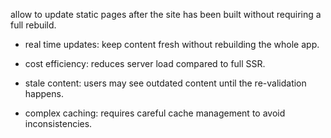 allow to update static pages after the site has been built without requiring a full rebuild.

- real time updates: keep content fresh without rebuilding the whole app.
- cost efficiency: reduces server load compared to full SSR.

- stale content: users may see outdated content until the re-validation happens.
- complex caching: requires careful cache management to avoid inconsistencies.